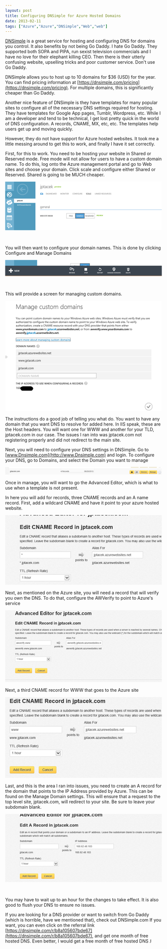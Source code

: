 ```yaml
---
layout: post
title: Configuring DNSimple for Azure Hosted Domains
date: 2013-02-11
tags: ["Azure","Azure","DNSimple","Web","web"]
---
```


[DNSimple](https://dnsimple.com/) is a great service for hosting and configuring DNS for domains you control. It also benefits by not being Go Daddy. I hate Go Daddy. They supported both SOPA and PIPA, run sexist television commercials and I have no love for their elephant killing CEO. Then there is their utterly confusing website, upselling tricks and poor customer service. Don't use Go Daddy.

DNSimple allows you to host up to 10 domains for $36 (USD) for the year. You can find pricing information at [https://dnsimple.com/pricing](https://dnsimple.com/pricing). For multiple domains, this is significantly cheaper than Go Daddy.

Another nice feature of DNSimple is they have templates for many popular sites to configure all of the necessary DNS settings required for hosting. They have templates for Google App pages, Tumblr, Wordpress, etc. While I am a developer and tend to be technical, I get lost pretty quick in the world of DNS configuration. A records, CNAME, MX, etc, etc. The templates help users get up and moving quickly.

However, they do not have support for Azure hosted websites. It took me a little messing around to get this to work, and finally I have it set correctly.

First, for this to work. You need to be hosting your website in Shared or Reserved mode. Free mode will not allow for users to have a custom domain name. To do this, log onto the Azure management portal and go to Web sites and choose your domain. Click scale and configure either Shared or Reserved. Shared is going to be MUCH cheaper.

![](021113_1414_Configuring1.png)

&nbsp;

You will then want to configure your domain names. This is done by clicking Configure and Manage Domains

![](021113_1414_Configuring2.png)

&nbsp;

This will provide a screen for managing custom domains.

![](021113_1414_Configuring3.png)

The instructions do a good job of telling you what do. You want to have any domain that you want DNS to resolve for added here. In IIS speak, these are the Host headers. You will want one for WWW and another for your TLD, jptacek.com in our case. The issues I ran into was jptacek.com not registering properly and did not redirect to the main site.

Next, you will need to configure your DNS settings in DNSimple. Go to [www.Dnsimple.com](http://www.Dnsimple.com) and login. To configure your DNS, go to Domains, and select the Domain you want to manage

![](021113_1414_Configuring4.png)

Once in manage, you will want to go the Advanced Editor, which is what to use when a template is not present.

In here you will add for records, three CNAME records and an A name record. First, add a wildcard CNAME and have it point to your azure hosted website.

![](021113_1414_Configuring5.png)

Next, as mentioned on the Azure site, you will need a record that will verify you own the DNS. To do that, configure the AWVerify to point to Azure's service

![](021113_1414_Configuring6.png)

Next, a third CNAME record for WWW that goes to the Azure site

![](021113_1414_Configuring7.png)

Last, and this is the area I ran into issues, you need to create an A record for the domain that points to the IP Address provided by Azure. This can be found on the Manage Domain settings. This will ensure that a request to the top level site, jptacek.com, will redirect to your site. Be sure to leave your subdomain blank.

![](021113_1414_Configuring8.png)

&nbsp;

You may have to wait up to an hour for the changes to take effect. It is also good to flush your DNS to ensure no issues.

If you are looking for a DNS provider or want to switch from Go Daddy (which is horrible, have we mentioned that), check out DNSimple.com If you want, you can even click on the referral link [https://dnsimple.com/r/b8a105607bde67](https://dnsimple.com/r/b8a105607bde67), and get one month of free hosted DNS. Even better, I would get a free month of free hosted DNS <span style="font-family: Wingdings;">J</span>

&nbsp;